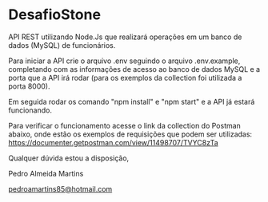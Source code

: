 # DesafioStone

API REST utilizando Node.Js que realizará operações em um banco de dados (MySQL) de funcionários.

Para iniciar a API crie o arquivo .env seguindo o arquivo .env.example, completando com as informações
de acesso ao banco de dados MySQL e a porta que a API irá rodar (para os exemplos da collection foi utilizada a porta 8000).

Em seguida rodar os comando "npm install" e "npm start" e a API já estará funcionando.

Para verificar o funcionamento acesse o link da collection do Postman abaixo, onde estão os exemplos de requisições que podem ser utilizadas:
https://documenter.getpostman.com/view/11498707/TVYC8zTa

Qualquer dúvida estou a disposição,

Pedro Almeida Martins

pedroamartins85@hotmail.com

